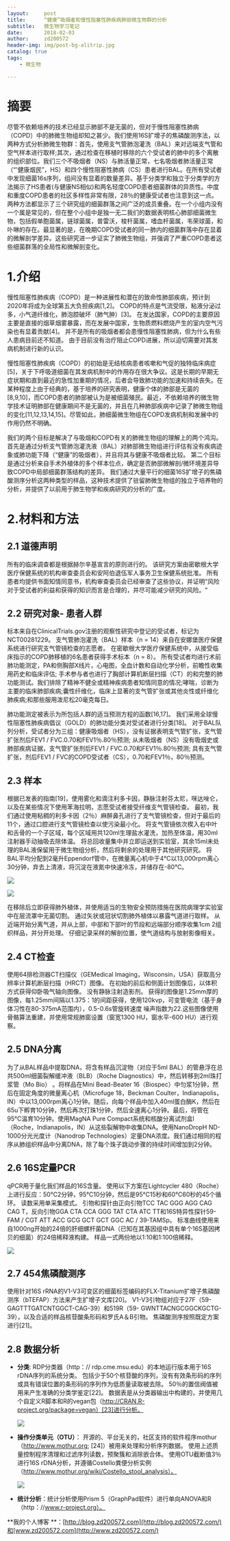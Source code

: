 ```yaml
---
layout:     post
title:      “健康”吸烟者和慢性阻塞性肺疾病肺部微生物群的分析
subtitle:   微生物学习笔记
date:       2018-02-03
author:     zd200572
header-img: img/post-bg-alitrip.jpg
catalog: true
tags:
    - 微生物

---
```


# 摘要

尽管不依赖培养的技术已经显示肺部不是无菌的，但对于慢性阻塞性肺病（COPD）中的肺微生物组却知之甚少。我们使用16S扩增子的焦磷酸测序法，以两种方式分析肺微生物群：首先，使用支气管肺泡灌洗（BAL）来对远端支气管和空气样本进行取样;其次，通过检查在移植时移除的六个受试者的肺中的多个离散的组织部位。我们三个不吸烟者（NS）与肺活量正常，七名吸烟者肺活量正常（“'健康烟民”，HS）和四个慢性阻塞性肺病（CS）患者进行BAL。在所有受试者中发现细菌16s序列，组间没有显着的数量差异。基于分类学和独立于分类学的方法揭示了HS患者(与健康NS相似)和两名轻度COPD患者细菌群体的异质性。中度和重度COPD患者的社区多样性非常有限，28％的健康受试者也注意到这一点。两种方法都显示了三个研究组的细菌群落之间广泛的成员重叠。在一个小组内没有一个属是常见的，但在整个小组中是独一无二我们的数据表明核心肺部细菌微生物，包括假单胞菌属，链球菌属，普雷沃，梭杆菌属，嗜血杆菌属，韦荣球菌，和卟啉的存在。最显著的是，在晚期COPD受试者的同一肺内的细菌群落中存在显着的微解剖学差异。这些研究进一步证实了肺微生物组，并强调了严重COPD患者这些细菌群落的全局性和微解剖变化。

# 1.介绍

慢性阻塞性肺疾病（COPD）是一种进展性和潜在的致命性肺部疾病，预计到2020年将成为全球第五大负担疾病[1,2]。 COPD的特点是气流受限，粘液分泌过多，小气道纤维化，肺泡腔破坏（肺气肿）[3]。 在发达国家，COPD的主要原因主要是直接的烟草烟雾暴露，而在发展中国家，生物质燃料燃烧产生的室内空气污染也有显着贡献[4]。 并不是所有的吸烟者都会患慢性阻塞性肺病，但为什么有些人患病目前还不知道。 由于目前没有治疗阻止COPD进展，所以迫切需要对其发病机制进行新的认识。

慢性阻塞性肺疾病（COPD）的初始是无结核病患者咳嗽和气促的独特临床病症[5]，关于下呼吸道细菌在其发病机制中的作用存在很大争议。这是长期的早期无症状期和直到最近的急性加重期的情况，后者会导致肺功能的加速和持续丧失。在某种程度上由于经典的，基于培养的研究表明，健康个体的肺部是无菌的[8,9,10]，而COPD患者的肺部被认为是被细菌殖民。最近，不依赖培养的微生物学技术证明肺部在健康期间不是无菌的，并且在几种肺部疾病中记录了肺微生物组的变化[11,12,13,14,15]。尽管如此，肺细菌微生物组在COPD发病机制和发展中的作用仍然不明确。

我们的两个目标是解决了与吸烟和COPD有关的肺微生物组的理解上的两个鸿沟。 首先是通过分析支气管肺泡灌洗液（BAL）对肺部微生物组进行评估有没有疾病迹象或肺功能下降（“健康”的吸烟者），并且将其与健康不吸烟者比较。 第二个目标是通过分析来自手术外植体的多个样本位点，确定是否肺部微解剖/微环境差异导致COPD中局部细菌群落结构的差异。 我们通过大量平行的细菌16S扩增子的焦磷酸测序分析这两种类型的样品，这种技术提供了驻留肺微生物组的独立于培养物的分析，并提供了以前用于肺生物学和疾病研究的分析的广度。

# 2.材料和方法

## 2.1 道德声明

所有的临床调查都是根据赫尔辛基宣言的原则进行的。 该研究方案由密歇根大学医疗保健系统的机构审查委员会和安阿伯退伍军人事务卫生保健系统批准。 所有患者均提供书面知情同意书，机构审查委员会已经审查了这些协议，并证明“风险对于受试者的利益和获得的知识而言是合理的，并尽可能减少研究的风险。“

## 2.2 研究对象- 患者人群

标本来自在ClinicalTrials.gov注册的观察性研究中登记的受试者，标记为NCT00281229。 支气管肺泡灌洗（BAL）样本（n = 14）来自在安娜堡医疗保健系统进行研究支气管镜检查的志愿者。 在密歇根大学医疗保健系统中，从接受临床指示的COPD肺移植的6名患者获得手术标本（n = 8）。 所有受试者均进行术前肺功能测定，PA和侧胸部X线片，心电图，全血计数和自动化学分析，前瞻性收集用药史和临床评估; 手术参与者也进行了胸部计算机断层扫描（CT）的和完整的肺功能测试。我们排除了精神不健全或精神疾病患者知情同意的情况;哮喘，诊断为主要的临床肺部疾病;囊性纤维化，临床上显著的支气管扩张或其他炎性或纤维化肺疾病;和那些服用泼尼松20毫克每日。

肺功能测定被表示为所包括人群的适当预测方程的函数[16,17]。 我们采用全球慢性阻塞性肺疾病倡议（GOLD）的肺功能分类对受试者进行分类[18]。 对于BAL队列分析，受试者分为三组：健康吸烟者（HS），没有证据表明支气管扩张，支气管扩张剂后FEV1 / FVC.0.70和FEV1％.80％预测; 从未吸烟者（NS）没有吸烟史或肺部疾病证据，支气管扩张剂后FEV1 / FVC.0.70和FEV1％.80％预测; 具有支气管扩张，剂后FEV1 / FVC的COPD受试者（CS），0.70和FEV1％，80％预测。

## 2.3 样本

根据已发表的指南[19]，使用雾化和滴注利多卡因，静脉注射芬太尼，咪达唑仑，以及在某些情况下使用苯海拉明，志愿受试者接受纤维支气管镜检查。 最初，我们通过使用粘稠的利多卡因（2％）麻醉鼻孔进行了支气管镜检查，但对于最后的11个，通过口腔进行支气管镜检查以使污染最小化。 将支气管镜依次楔入右中叶和舌骨的一个子区域，每个区域用共120ml生理盐水灌洗，加热至体温，用30ml注射器手动抽吸去除体温。 将总回收量集中并立即运送到实验室，其余15ml未处理的BAL液保留用于微生物组分析，然后将剩余的处理用于其他研究研究。 将BAL平均分配到2毫升Eppendorf管中，在微量离心机中于4℃以13,000rpm离心30分钟，弃去上清液，将沉淀在液氮中快速冷冻，并储存在-80℃。

![](http://journals.plos.org/plosone/article/figure/image?size=large&id=10.1371/journal.pone.0016384.t001)

![](http://journals.plos.org/plosone/article/figure/image?size=large&id=10.1371/journal.pone.0016384.t002)

在移除后立即获得肺外植体，并使用适当的生物安全预防措施在医院病理学实验室中在层流罩中无菌切割。 通过矢状或冠状切割肺外植体以暴露气道进行取样。 从近端开始分离气道，并从上部，中部和下部叶的节段和远端部分顺序收集1cm 2组织样品，并分开处理。 仔细记录采样的解剖位置，使气道结构与放射影像相关。

## 2.4 CT检查

使用64排检测器CT扫描仪（GEMedical Imaging，Wisconsin，USA）获取高分辨率计算机断层扫描（HRCT）图像。 在初始的前后和侧面计划图像后，以体积方式获得仰卧吸气轴向图像。 没有静脉注射造影剂。 获得的图像是1.25mm厚的图像，每1.25mm间隔以1.375：1的间距获得，使用120kvp，可变管电流（基于身体习性在80-375mA范围内），0.5-0.6s管旋转速度 噪声指数为22.这些图像使用骨骼算法重建，并使用常规肺窗设置（窗宽1300 HU，窗水平-600 HU）进行观察。

## 2.5 DNA分离

为了从BAL样品中提取DNA，将含有样品沉淀物（对应于5ml BAL）的管悬浮在总共500ml细菌裂解缓冲液（BLB）（Roche Diagnostics）中，然后转移到2ml珠打浆管（Mo Bio） 。将样品在Mini Bead-Beater 16（Biospec）中匀浆1分钟，然后在固定角度的微量离心机（Microfuge 18，Beckman Coulter，Indianapolis，IN）中以13,000rpm离心1分钟。随后，向每个样品中加入40ml蛋白酶K，然后在65u下孵育10分钟，然后再次打珠1分钟，然后全速离心1分钟。最后，将管在95℃温育10分钟。使用MagNA Pure Compact系统和核酸分离试剂盒I（Roche，Indianapolis，IN）从这些裂解物中收集DNA。使用NanoDropH ND-1000分光光度计（Nanodrop Technologies）定量DNA浓度。我们通过相同的程序从肺组织样品中分离DNA，除了每个珠子跳动步骤的持续时间增加到2分钟。

## 2.6 16S定量PCR

qPCR用于量化我们样品的16S含量。 使用以下方案在Lightcycler 480（Roche）上进行反应：50℃2分钟，95℃10分钟，然后是95℃15秒和60℃60秒的45个循环。 读数采用单采集模式。 引物和探针由正向引物TCC TAC GGG AGG CAG CAG T，反向引物GGA CTA CCA GGG TAT CTA ATC TT和16S特异性探针59-FAM / CGT ATT ACC GCG GCT GCT GGC AC / 39-TAMSp。 标准曲线使用来自1000ng开始的24倍的肝细螺杆菌DNA（已知在其基因组中具有单个16S基因拷贝的细菌）的24倍稀释液构建。 样品一式两份地以1:10和1:100倍稀释。

![](http://journals.plos.org/plosone/article/figure/image?size=large&id=10.1371/journal.pone.0016384.g001)

## 2.7 454焦磷酸测序

使用针对16S rRNA的V1-V3可变区的细菌标签编码的FLX-Titanium扩增子焦磷酸测序（bTEFAP）方法来产生扩增子文库[20]。 V1-V3引物组对应于27F（59- GAGTTTGATCNTGGCT-CAG-39）和519R（59- GWNTTACNGCGGCKGCTG-39），以及合适的样品核苷酸条形码和罗氏A＆B引物。 焦磷酸测序按照既定方案进行[21]。

## 2.8 数据分析 

* **分类**: RDP分类器（http：// rdp.cme.msu.edu）的本地运行版本用于16S rDNA序列的系统分类。 包括少于50个核苷酸的序列，没有有效条形码的序列或具有错误位置的条形码的序列作为低质量读取被去除。 50％的置信阀值被用来产生准确的分类学鉴定[22]。 数据表是从分类器输出中构建的，并使用几个自定义R脚本和R的vegan包（http://CRAN.R-project.org/package=vegan）[23]进行分析。

  ![](http://journals.plos.org/plosone/article/figure/image?size=large&id=10.1371/journal.pone.0016384.g002)

* **操作分类单元（OTU）**： 开源的、平台无关的，社区支持的软件程序mothur（http://www.mothur.org; [24]）被用来处理和分析序列数据。 使用上述质量控制程序清理和过滤序列读数，预聚簇和消除嵌合体。 使用OTU截断值3％进行16S rDNA分析，并遵循Costello粪便分析实例（http://www.mothur.org/wiki/Costello_stool_analysis）。

  ![](http://journals.plos.org/plosone/article/figure/image?size=large&id=10.1371/journal.pone.0016384.t003)

* **统计分析**：统计分析使用Prism 5（GraphPad软件）进行单向ANOVA和R（http：//www.r-project.org）。








**我的个人博客 **：[http://blog.zd200572.com](http://blog.zd200572.com/)和[www.zd200572.com](http://www.zd200572.com/)



